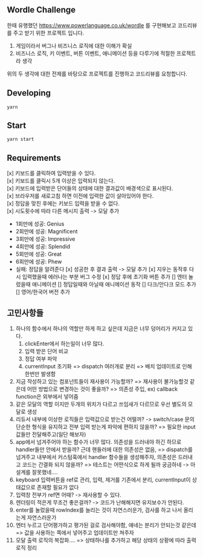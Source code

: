 ## Wordle Challenge

한때 유행했던 https://www.powerlanguage.co.uk/wordle 를 구현해보고 코드리뷰를 주고 받기 위한 프로젝트 입니다.

1. 게임이라서 버그나 비즈니스 로직에 대한 이해가 확실
2. 비즈니스 로직, 키 이벤트, 버튼 이벤트, 애니메이션 등을 다루기에 적절한 프로젝트라 생각

위의 두 생각에 대한 전제를 바탕으로 프로젝트를 진행하고 코드리뷰를 요청합니다.


## Developing

```shell
yarn
```

## Start

```shell
yarn start
```

## Requirements 
[x] 키보드를 클릭하여 입력받을 수 있다.   
[x] 키보드를 클릭시 5개 이상은 입력되지 않는다.   
[x] 키보드에 입력받은 단어들의 상태에 대한 결과값이 배경색으로 표시된다.   
[x] 브라우저를 새로고침 하면 이전에 입력한 값이 살아있어야 한다.  
[x] 정답을 맞친 후에는 키보드 입력을 받을 수 없다.   
[x] 시도횟수에 따라 다른 메시지 출력 -> 모달 추가
- 1회만에 성공: Genius
- 2회만에 성공: Magnificent
- 3회만에 성공: Impressive
- 4회만에 성공: Splendid
- 5회만에 성공: Great
- 6회만에 성공: Phew
- 실패: 정답을 알려준다
[x] 성공한 후 결과 출력 -> 모달 추가
[x] 지우는 동작후 다시 입력했을때 에러나는 부분 버그 수정
[x] 정답 후에 초기화 버튼 추가
[] 엔터 눌렀을때 애니메이션
[] 정답일때와 아닐때 애니메이션 동작
[] 다크/안다크 모드 추가
[] 영어/한국어 버전 추가

## 고민사항들
1) 하나의 함수에서 하나의 역할만 하게 하고 싶은데 지금은 너무 덩어리가 커지고 있다.
    1) clickEnter에서 하는일이 너무 많다. 
      1) 입력 받은 단어 비교
      2) 정답 여부 파악
      3) currentInput 초기화
    => dispatch 여러개로 분리 => 배치 업데이트로 인해 한번만 발생함
2) 지금 작성하고 있는 컴포넌트들이 재사용이 가능할까? => 재사용이 불가능할것 같은데 어떤 방법으로 변경하는 것이 좋을까? => 의존성 주입, ex) callback function은 외부에서 넣어줌
3) 같은 모달의 역할 이지만 두개의 위치가 다르고 쓰임새가 다르므로 우선 별도의 모달로 생성
4) 리듀서 내부에 이상한 로직들은 입력값으로 받는건 어떨까? 
-> switch/case 문의 단순한 형식을 유지하고 전부 입력 받는게 파악에 편하지 않을까? => 필요한 input 값들만 전달해주고(일단 해보자)
1) app에서 넘겨주어야 하는 함수가 너무 많다. 의존성을 드러내야 하긴 하므로 handler들만 안에서 받을까? 근데 핸들러에 대한 의존성은 없음, => dispatch를 넘겨주고 내부에서 커스텀훅에서 handler 함수들을 생성해주자, 의존성은 드러내고 코드는 간결화 되지 않을까? => 테스트는 어떤식으로 하게 될까 궁금하네 -> 아 설계를 잘못했네....
2) keyboard 입력버튼을 ref로 관리, 입력, 제거를 기존에서 분리, currentInput이 상태값으로 존재할 필요가 없다
3) 입력창 전부가 ref면 어때? -> 재사용할 수 있다.
4) 렌더링이 적은게 무조건 좋은걸까? -> 코드가 난해해지면 유지보수가 안된다.
5) enter를 눌렀을때 rowIndex를 늘리는 것이 자연스러운가, 검사를 하고 나서 올리는게 자연스러운가
6) 엔터 누르고 단어평가하고 평가된 걸로 검사해야함, 얘네는 분리가 안되는것 같은데 => 값을 사용하는 쪽에서 넣어주고 업데이트만 쳐주자
7) 모달 출력 로직의 복잡화.... => 상태하나를 추가하고 해당 상태의 상황에 따라 출력로직 정리